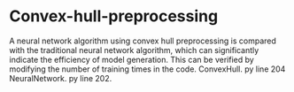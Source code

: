 # Convex-hull-preprocessing
A neural network algorithm using convex hull preprocessing is compared with the traditional neural network algorithm, which can significantly indicate the efficiency of model generation. This can be verified by modifying the number of training times in the code. ConvexHull. py line 204 NeuralNetwork. py line 202.
